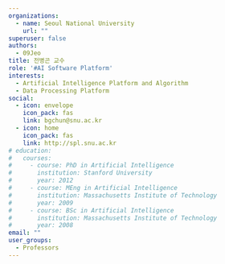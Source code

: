 ```yaml
---
organizations:
  - name: Seoul National University
    url: ""
superuser: false
authors:
  - 09Jeo
title: 전병곤 교수
role: '#AI Software Platform'
interests:
  - Artificial Intelligence Platform and Algorithm
  - Data Processing Platform
social:
  - icon: envelope
    icon_pack: fas
    link: bgchun@snu.ac.kr
  - icon: home
    icon_pack: fas
    link: http://spl.snu.ac.kr
# education:
#   courses:
#     - course: PhD in Artificial Intelligence
#       institution: Stanford University
#       year: 2012
#     - course: MEng in Artificial Intelligence
#       institution: Massachusetts Institute of Technology
#       year: 2009
#     - course: BSc in Artificial Intelligence
#       institution: Massachusetts Institute of Technology
#       year: 2008
email: ""
user_groups:
  - Professors
---
```

